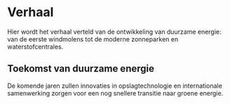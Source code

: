 # Verhaal

Hier wordt het verhaal verteld van de ontwikkeling van duurzame energie: van de eerste windmolens tot de moderne zonneparken en waterstofcentrales.


## Toekomst van duurzame energie

De komende jaren zullen innovaties in opslagtechnologie en internationale samenwerking zorgen voor een nog snellere transitie naar groene energie.
